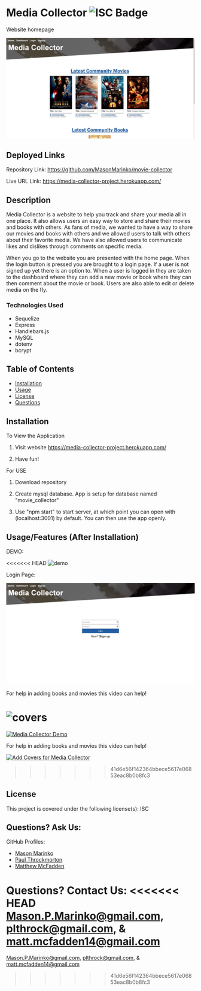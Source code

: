 # Media Collector ![ISC Badge](https://img.shields.io/badge/License-ISC-brightgreen)
Website homepage

![image](./assets/homepage.jpg)

## Deployed Links

Repository Link: https://github.com/MasonMarinko/movie-collector

Live URL Link: https://media-collector-project.herokuapp.com/

## Description
Media Collector is a website to help you track and share your media all in one place. It also allows users an easy way to store and share their movies and books with others. As fans of media, we wanted to have a way to share our movies and books with others and we allowed users to talk with others about their favorite media. We have also allowed users to communicate likes and dislikes through comments on specific media.

When you go to the website you are presented with the home page. When the login button is pressed you are brought to a login page. If a user is not signed up yet there is an option to. When a user is logged in they are taken to the dashboard where they can add a new movie or book where they can then comment about the movie or book. Users are also able to edit or delete media on the fly.

### Technologies Used
* Sequelize
* Express
* Handlebars.js
* MySQL
* dotenv
* bcrypt

## Table of Contents
* [Installation](#installation)
* [Usage](#usage)
* [License](#license)
* [Questions](#questions)


## Installation
To View the Application
1. Visit website https://media-collector-project.herokuapp.com/

2. Have fun!

For USE
1. Download repository

2. Create mysql database. App is setup for database named "movie_collector"

3. Use "npm start" to start server, at which point you can open with (localhost:3001) by default. You can then use the app openly.

## Usage/Features (After Installation)
DEMO:

<<<<<<< HEAD
![demo](https://www.youtube.com/watch?v=R0ZZsHECZQ0&feature=youtu.be)

Login Page:

![image](./assets/login.jpg)

For help in adding books and movies this video can help!

![covers](https://www.youtube.com/watch?v=9YB0--9IDyU&feature=youtu.be)
=======
[![Media Collector Demo](https://img.youtube.com/vi/R0ZZsHECZQ0/0.jpg)](https://www.youtube.com/watch?v=R0ZZsHECZQ0 "Media Collector Demo")

For help in adding books and movies this video can help!

[![Add Covers for Media Collector](https://img.youtube.com/vi/9YB0--9IDyU/0.jpg)](https://www.youtube.com/watch?v=9YB0--9IDyU "Add Covers for Media Collector")
>>>>>>> 41d6e56f142364bbece5617e06853eac8b0b8fc3

## License
This project is covered under the following license(s):
ISC

## Questions? Ask Us:

GitHub Profiles:

- [Mason Marinko](https://github.com/masonmarinko)
- [Paul Throckmorton](https://github.com/siwel20)
- [Matthew McFadden](https://github.com/MatthewMcFadden)


Questions? Contact Us:
<<<<<<< HEAD
<Mason.P.Marinko@gmail.com>, <plthrock@gmail.com>, & <matt.mcfadden14@gmail.com>
=======
<Mason.P.Marinko@gmail.com>, <plthrock@gmail.com>, & <matt.mcfadden14@gmail.com>
>>>>>>> 41d6e56f142364bbece5617e06853eac8b0b8fc3
